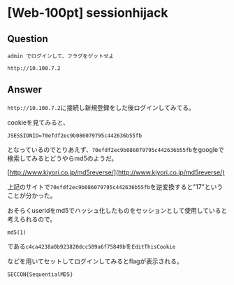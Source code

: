 # [Web-100pt] sessionhijack

## Question	

```plane
admin でログインして、フラグをゲットせよ

http://10.100.7.2
```

## Answer

`http://10.100.7.2`に接続し新規登録をした後ログインしてみてる。

cookieを見てみると、

```plane
JSESSIONID=70efdf2ec9b086079795c442636b55fb
```

となっているのでとりあえず、`70efdf2ec9b086079795c442636b55fb`をgoogleで検索してみるとどうやらmd5のようだ。

[http://www.kiyori.co.jp/md5reverse/](http://www.kiyori.co.jp/md5reverse/)

上記のサイトで`70efdf2ec9b086079795c442636b55fb`を逆変換すると"17"ということが分かった。

おそらくuseridをmd5でハッシュ化したものをセッションとして使用していると考えられるので。

`md5(1)`

である`c4ca4238a0b923820dcc509a6f75849b`を`EditThisCookie`

などを用いてセットしてログインしてみるとflagが表示される。

`SECCON{SequentialMD5}`



